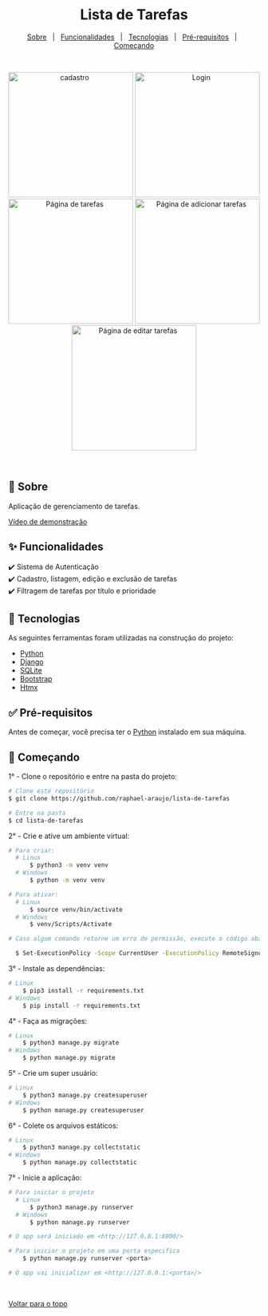 
<div align="center" id="top"> 
  <h1>Lista de Tarefas</h1>
</div>

<p align="center">
  <a href="#sobre">Sobre</a> &#xa0; | &#xa0; 
  <a href="#funcionalidades">Funcionalidades</a> &#xa0; | &#xa0;
  <a href="#tecnologias">Tecnologias</a> &#xa0; | &#xa0;
  <a href="#pre-requisitos">Pré-requisitos</a> &#xa0; | &#xa0;
  <a href="#comecando">Começando</a>
</p>

<br>

<p align="center">
  <img alt="cadastro" src="assets/images/pagina_de_cadastro.jpeg" width=250>
  <img alt="Login" src="assets/images/pagina_de_login.jpeg" width=250>
  <img alt="Página de tarefas" src="assets/images/Pagina_de_tarefas.jpeg" width=250>
  <img alt="Página de adicionar tarefas" src="assets/images/pagina_de_adicionar_tarefa.jpeg" width=250>
  <img alt="Página de editar tarefas" src="assets/images/pagina_de_editar_tarefa.jpeg" width=250>
</p>

<br>

## <div id="sobre">🎯 Sobre</div>

Aplicação de gerenciamento de tarefas.

<p>
<!--     <a href="https://gerenciamento-de-tarefas-django.fly.dev" target="_blank">
        Site da aplicação
    </a><br> -->
    <a href="https://youtu.be/pCvgTL66PGE" target="_blank">
        Vídeo de demonstração
    </a><br>
</p>

## <div id="funcionalidades">✨ Funcionalidades</div>

✔️ Sistema de Autenticação\
✔️ Cadastro, listagem, edição e exclusão de tarefas\
✔️ Filtragem de tarefas por título e prioridade

## <div id="tecnologias">🚀 Tecnologias</div>

As seguintes ferramentas foram utilizadas na construção do projeto:

- [Python](https://www.python.org/)
- [Django](https://www.djangoproject.com/)
- [SQLite](https://www.sqlite.org/index.html)
- [Bootstrap](https://getbootstrap.com/)
- [Htmx](https://htmx.org/)


## <div id="pre-requisitos">✅ Pré-requisitos</div>

Antes de começar, você precisa ter o [Python](https://www.python.org/downloads/) instalado em sua máquina.


## <div id="comecando">🏁 Começando</div>

1° - Clone o repositório e entre na pasta do projeto:

```bash
# Clone este repositório
$ git clone https://github.com/raphael-araujo/lista-de-tarefas

# Entre na pasta
$ cd lista-de-tarefas
```

2° - Crie e ative um ambiente virtual:

```bash
# Para criar:
  # Linux
      $ python3 -m venv venv
  # Windows
      $ python -m venv venv

# Para ativar:
  # Linux
      $ source venv/bin/activate
  # Windows
      $ venv/Scripts/Activate

# Caso algum comando retorne um erro de permissão, execute o código abaixo e tente novamente:

  $ Set-ExecutionPolicy -Scope CurrentUser -ExecutionPolicy RemoteSigned
```

3° - Instale as dependências:

```bash
# Linux
    $ pip3 install -r requirements.txt
# Windows
    $ pip install -r requirements.txt
```

4° - Faça as migrações:

```bash
# Linux
    $ python3 manage.py migrate
# Windows
    $ python manage.py migrate
```

5° - Crie um super usuário:

```bash
# Linux
    $ python3 manage.py createsuperuser
# Windows
    $ python manage.py createsuperuser
```

6° - Colete os arquivos estáticos:

```bash
# Linux
    $ python3 manage.py collectstatic
# Windows
    $ python manage.py collectstatic
```

7° - Inicie a aplicação:

```bash
# Para iniciar o projeto
  # Linux
      $ python3 manage.py runserver
  # Windows
      $ python manage.py runserver

# O app será iniciado em <http://127.0.0.1:8000/>

# Para iniciar o projeto em uma porta especifica
    $ python manage.py runserver <porta>

# O app vai inicializar em <http://127.0.0.1:<porta>/>
```

&#xa0;

<a href="#top">Voltar para o topo</a>
